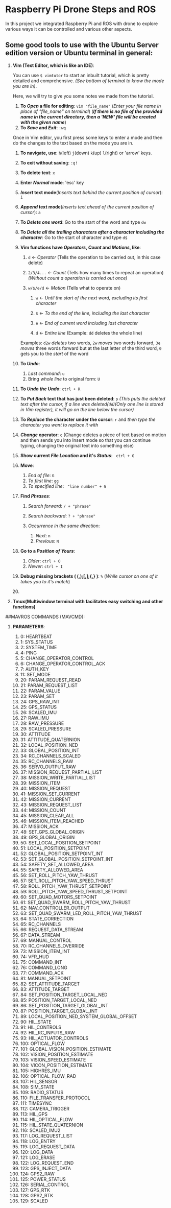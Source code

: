 # Raspberry Pi Drone Steps and ROS
In this project we integrated Raspberry Pi and ROS with drone to explore various ways it can be controlled and various other aspects.

## Some good tools to use with the Ubuntu Server edition version or Ubuntu terminal in general:
1. **Vim (Text Editor, which is like an IDE)**:

    You can use ```$ vimtutor``` to start an inbuilt tutorial, which is pretty detailed and comprehensive. _(See bottom of terminal to know the mode you are in)_. 


   Here, we will try to give you some notes we made from the tutorial.

   1. **To _Open_ a file for editing**: ```vim "file_name"``` (_Enter your file name in place of "file_name" on terminal_) (**_If there is no file of the provided name in the current directory, then a 'NEW' file will be created with the given name_**)
   2. **To _Save_ and _Exit_**: ```:wq```

   Once in Vim editor, you first press some keys to enter a mode and then do the changes to the text based on the mode you are in.
  
      1. **To navigate, use**: ```h```(left) ```j```(down) ```k```(up) ```l```(right) or 'arrow' keys.  
      2. **To exit without savin**g: ```:q!```
      3. **To delete text**: ```x```
      4. **Enter _Normal_ mode**: 'esc' key
      5. **_Insert_ text mode**(_Inserts text behind the current position of cursor_): ```i```
      6. **_Append_ text mode**(_Inserts text ahead of the current position of cursor_): ```a```
      7. **To _Delete one word_**: Go to the start of the word and type ```dw```
      8. **To _Delete all the trailing characters after a character including the character_**: Go to the start of character and type ```d$```
      9. **Vim functions have _Operators_, _Count_ and _Motions_, like**:
          
         1. ```d``` <- _Operator_  (Tells the operation to be carried out, in this case delete)
  
         2. ```2/3/4...``` <- _Count_ (Tells how many times to repeat an operation)_(Without count a operation is carried out once)_
            
         3. ```w/$/e/d``` <- _Motion_ (Tells what to operate on)
        
             1. ```w``` <- _Until the start of the next word, excluding its first character_

             2. ```$``` <- _To the end of the line, including the last character_
             
             3. ```e``` <- _End of current word including last character_
             
             4. ```d``` <-  _Entire line_ (Example: ```dd``` deletes the whole line)
           
         Examples: ```d2w``` _deletes_ two words, ```2w``` _moves_ two words forward, ```3e``` _moves_ three words forward but at the last letter of the third word, ```0``` gets you to the _start_ of the word
         
   10. **To _Undo_**:
         
         1. _Last command_: ```u```
         2. Bring _whole line_ to original form: ```U```
                    
   11. **To _Undo the Undo_**: ```ctrl + R ```
   12. **To _Put Back_ text that has just been deleted**: ```p``` _(This puts the deleted text after the cursor, if a line was deleted(```dd```)(Only one line is stored in Vim register), it will go on the line below the cursor)_
   13. **To _Replace_ the character under the cursor**: ```r``` and _then type the character you want to replace it with_
   14. **_Change_ operator**: ```c``` (Change deletes a piece of text based on motion and then sends you into Insert mode so that you can continue typing, changing the original text into something else)
   15. **Show current _File Location_ and it's _Status_**: ``` ctrl + G```
   16. **Move**:
       
        1. _End of file_: ```G```
        2. _To first line_: ```gg```
        3. _To specified line_: ``` "line number" + G```

    17. **Find _Phrases_**:
        1. _Search forward_: ```/ + "phrase"```
        2. _Search backward_: ```? + "phrase"```
        3. _Occurrence in the same direction_:
           
           1. _Next_: ```n```
           2. _Previous_: ```N```

    18. **Go to a _Position of Yours_**:
        
        1. _Older_: ```ctrl + O```
        2. _Newer_: ```ctrl + I```

    19. **Debug missing brackets ( (,);[,];{,} )**: ```%``` (_While cursor on one of it takes you to it's match_)
    20. 
         

3. **Tmux(Multiwindow terminal with facilitates easy switching and other functions)**

##MAVROS COMMANDS (MAVCMD):
1. **PARAMETERS**:
   
   1. 0: HEARTBEAT
   2. 1: SYS_STATUS
   3. 2: SYSTEM_TIME
   4. 4: PING
   5. 5: CHANGE_OPERATOR_CONTROL
   6. 6: CHANGE_OPERATOR_CONTROL_ACK
   7. 7: AUTH_KEY
   8. 11: SET_MODE
   9. 20: PARAM_REQUEST_READ
   10. 21: PARAM_REQUEST_LIST
   11. 22: PARAM_VALUE
   12. 23: PARAM_SET
   13. 24: GPS_RAW_INT
   14. 25: GPS_STATUS
   15. 26: SCALED_IMU
   16. 27: RAW_IMU
   17. 28: RAW_PRESSURE
   18. 29: SCALED_PRESSURE
   19. 30: ATTITUDE
   20. 31: ATTITUDE_QUATERNION
   21. 32: LOCAL_POSITION_NED
   22. 33: GLOBAL_POSITION_INT
   23. 34: RC_CHANNELS_SCALED
   24. 35: RC_CHANNELS_RAW
   25. 36: SERVO_OUTPUT_RAW
   26. 37: MISSION_REQUEST_PARTIAL_LIST
   27. 38: MISSION_WRITE_PARTIAL_LIST
   28. 39: MISSION_ITEM
   29. 40: MISSION_REQUEST
   30. 41: MISSION_SET_CURRENT
   31. 42: MISSION_CURRENT
   32. 43: MISSION_REQUEST_LIST
   33. 44: MISSION_COUNT
   34. 45: MISSION_CLEAR_ALL
   35. 46: MISSION_ITEM_REACHED
   36. 47: MISSION_ACK
   37. 48: SET_GPS_GLOBAL_ORIGIN
   38. 49: GPS_GLOBAL_ORIGIN
   39. 50: SET_LOCAL_POSITION_SETPOINT
   40. 51: LOCAL_POSITION_SETPOINT
   41. 52: GLOBAL_POSITION_SETPOINT_INT
   42. 53: SET_GLOBAL_POSITION_SETPOINT_INT
   43. 54: SAFETY_SET_ALLOWED_AREA
   44. 55: SAFETY_ALLOWED_AREA
   45. 56: SET_ROLL_PITCH_YAW_THRUST
   46. 57: SET_ROLL_PITCH_YAW_SPEED_THRUST
   47. 58: ROLL_PITCH_YAW_THRUST_SETPOINT
   48. 59: ROLL_PITCH_YAW_SPEED_THRUST_SETPOINT
   49. 60: SET_QUAD_MOTORS_SETPOINT
   50. 61: SET_QUAD_SWARM_ROLL_PITCH_YAW_THRUST
   51. 62: NAV_CONTROLLER_OUTPUT
   52. 63: SET_QUAD_SWARM_LED_ROLL_PITCH_YAW_THRUST
   53. 64: STATE_CORRECTION
   54. 65: RC_CHANNELS
   55. 66: REQUEST_DATA_STREAM
   56. 67: DATA_STREAM
   57. 69: MANUAL_CONTROL
   58. 70: RC_CHANNELS_OVERRIDE
   59. 73: MISSION_ITEM_INT
   60. 74: VFR_HUD
   61. 75: COMMAND_INT
   62. 76: COMMAND_LONG
   63. 77: COMMAND_ACK
   64. 81: MANUAL_SETPOINT
   65. 82: SET_ATTITUDE_TARGET
   66. 83: ATTITUDE_TARGET
   67. 84: SET_POSITION_TARGET_LOCAL_NED
   68. 85: POSITION_TARGET_LOCAL_NED
   69. 86: SET_POSITION_TARGET_GLOBAL_INT
   70. 87: POSITION_TARGET_GLOBAL_INT
   71. 89: LOCAL_POSITION_NED_SYSTEM_GLOBAL_OFFSET
   72. 90: HIL_STATE
   73. 91: HIL_CONTROLS
   74. 92: HIL_RC_INPUTS_RAW
   75. 93: HIL_ACTUATOR_CONTROLS
   76. 100: OPTICAL_FLOW
   77. 101: GLOBAL_VISION_POSITION_ESTIMATE
   78. 102: VISION_POSITION_ESTIMATE
   79. 103: VISION_SPEED_ESTIMATE
   80. 104: VICON_POSITION_ESTIMATE
   81. 105: HIGHRES_IMU
   82. 106: OPTICAL_FLOW_RAD
   83. 107: HIL_SENSOR
   84. 108: SIM_STATE
   85. 109: RADIO_STATUS
   86. 110: FILE_TRANSFER_PROTOCOL
   87. 111: TIMESYNC
   88. 112: CAMERA_TRIGGER
   89. 113: HIL_GPS
   90. 114: HIL_OPTICAL_FLOW
   91. 115: HIL_STATE_QUATERNION
   92. 116: SCALED_IMU2
   93. 117: LOG_REQUEST_LIST
   94. 118: LOG_ENTRY
   95. 119: LOG_REQUEST_DATA
   96. 120: LOG_DATA
   97. 121: LOG_ERASE
   98. 122: LOG_REQUEST_END
   99. 123: GPS_INJECT_DATA
   100. 124: GPS2_RAW
   101. 125: POWER_STATUS
   102. 126: SERIAL_CONTROL
   103. 127: GPS_RTK
   104. 128: GPS2_RTK
   105. 129: SCALED

